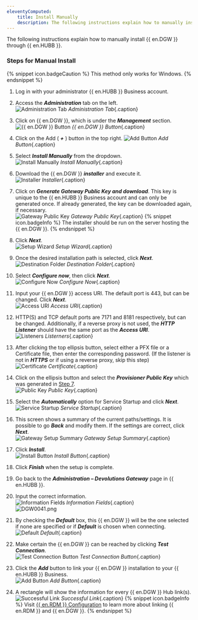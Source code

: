 ```yaml
---
eleventyComputed:
    title: Install Manually
    description: The following instructions explain how to manually install {{ en.DGW }} through {{ en.HUBB }} Business.
---
```

The following instructions explain how to manually install {{ en.DGW }} through {{ en.HUBB }}.  

### Steps for Manual Install

{% snippet icon.badgeCaution %} 
This method only works for Windows. 
{% endsnippet %}
 
1. Log in with your administrator {{ en.HUBB }} Business account. 
1. Access the ***Administration*** tab on the left.  
![Administration Tab](/img/en/hub/DGW0020.png)
*Administration Tab*{.caption} 
1. Click on {{ en.DGW }}, which is under the ***Management*** section.  
![{{ en.DGW }} Button](/img/en/hub/DGW0021.png)
*{{ en.DGW }} Button*{.caption} 
1. Click on the Add ( ***+*** ) button in the top right. 
![Add Button](/img/en/hub/DGW0022.png)
*Add Button*{.caption} 
1. Select ***Install Manually*** from the dropdown.  
![Install Manually](/img/en/hub/DGW0023.png)
*Install Manually*{.caption} 
1. Download the {{ en.DGW }} ***installer*** and execute it.  
![Installer](/img/en/hub/DGW0027.png)
*Installer*{.caption} 
1. <a name="7"></a>Click on ***Generate Gateway Public Key and download***. This key is unique to the {{ en.HUBB }} Business account and can only be generated once. If already generated, the key can be downloaded again, if necessary.  
![Gateway Public Key](/img/en/hub/DGW0028.png)
*Gateway Public Key*{.caption} 
{% snippet icon.badgeInfo %} 
The installer should be run on the server hosting the {{ en.DGW }}. 
{% endsnippet %}
 
8. Click ***Next***.  
![Setup Wizard](/img/en/hub/DGW0024.png)
*Setup Wizard*{.caption} 
1. Once the desired installation path is selected, click ***Next***.  
![Destination Folder](/img/en/hub/DGW0025.png)
*Destination Folder*{.caption} 
1. Select ***Configure now***, then click ***Next***.  
![Configure Now](/img/en/hub/DGW0026.png)
*Configure Now*{.caption} 
1. Input your {{ en.DGW }} access URI. The default port is 443, but can be changed. Click ***Next***.  
![Access URI](/img/en/hub/DGW0029.png)
*Access URI*{.caption} 
1. HTTP(S) and TCP default ports are 7171 and 8181 respectively, but can be changed. Additionally, if a reverse proxy is not used, the ***HTTP Listener*** should have the same port as the ***Access URI***.  
![Listeners](/img/en/hub/DGW0030.png)
*Listerners*{.caption} 
1. After clicking the top ellipsis button, select either a PFX file or a Certificate file, then enter the corresponding password. (If the listener is not in ***HTTPS*** or if using a reverse proxy, skip this step)  
![Certificate](/img/en/hub/DGW0031.png)
*Certificate*{.caption} 
1. Click on the ellipsis button and select the ***Provisioner Public Key*** which was generated in <a href="#7">Step 7</a>.  
![Public Key](/img/en/hub/DGW0032.png)
*Public Key*{.caption} 
1. Select the ***Automatically*** option for Service Startup and click ***Next***.  
![Service Startup](/img/en/hub/DGW0033.png)
*Service Startup*{.caption} 
1. This screen shows a summary of the current paths/settings. It is possible to go ***Back*** and modify them. If the settings are correct, click ***Next***.  
![Gateway Setup Summary](/img/en/hub/DGW0034.png)
*Gateway Setup Summary*{.caption} 
1. Click ***Install***.  
![Install Button](/img/en/hub/DGW0035.png)
*Install Button*{.caption} 
1. Click ***Finish*** when the setup is complete. 
1. Go back to the ***Administration – Devolutions Gateway*** page in {{ en.HUBB }}. 
1. Input the correct information.  
![Information Fields](/img/en/hub/DGW0036.png)
*Information Fields*{.caption}  
![DGW0041.png](/img/en/hub/DGW0041.png) 
1. By checking the ***Default*** box, this {{ en.DGW }} will be the one selected if none are specified or if ***Default*** is chosen when connecting.  
![Default](/img/en/hub/DGW0037.png)
*Default*{.caption} 
1. Make certain the {{ en.DGW }} can be reached by clicking ***Test Connection***.  
![Test Connection Button](/img/en/hub/DGW0038.png)
*Test Connection Button*{.caption} 
1. Click the ***Add*** button to link your {{ en.DGW }} installation to your {{ en.HUBB }} Business.  
![Add Button](/img/en/hub/DGW0039.png)
*Add Button*{.caption} 
1. A rectangle will show the information for every {{ en.DGW }} Hub link(s).  
![Successful Link](/img/en/hub/DGW0040.png)
*Successful Link*{.caption} 
{% snippet icon.badgeInfo %} 
Visit [{{ en.RDM }} Configuration](/hub/dgw/rdm-configuration/) to learn more about linking {{ en.RDM }} and {{ en.DGW }}. 
{% endsnippet %}
